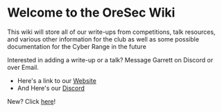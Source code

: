 # __Welcome to the OreSec Wiki__
This wiki will store all of our write-ups from competitions, talk resources, and various other information for the club as well as some possible documentation for the Cyber Range in the future

Interested in adding a write-up or a talk? Message Garrett on Discord or over Email.

- Here's a link to our [Website](https://oresec.mines.edu/)
- And Here's our [Discord](https://discord.com/invite/mZSNCy9rPM)

New? Click [here](https://oresec.github.io/beginner-resources)!
